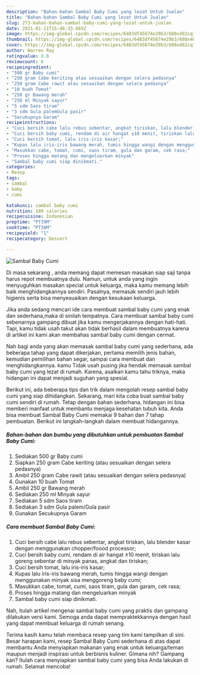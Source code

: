 ```yaml
---
description: "Bahan-bahan Sambal Baby Cumi yang lezat Untuk Jualan"
title: "Bahan-bahan Sambal Baby Cumi yang lezat Untuk Jualan"
slug: 273-bahan-bahan-sambal-baby-cumi-yang-lezat-untuk-jualan
date: 2021-01-11T15:46:33.665Z
image: https://img-global.cpcdn.com/recipes/6483df45674e29b3/680x482cq70/sambal-baby-cumi-foto-resep-utama.jpg
thumbnail: https://img-global.cpcdn.com/recipes/6483df45674e29b3/680x482cq70/sambal-baby-cumi-foto-resep-utama.jpg
cover: https://img-global.cpcdn.com/recipes/6483df45674e29b3/680x482cq70/sambal-baby-cumi-foto-resep-utama.jpg
author: Warren Ray
ratingvalue: 3.8
reviewcount: 6
recipeingredient:
- "500 gr Baby cumi"
- "250 gram Cabe keriting atau sesuaikan dengan selera pedasnya"
- "250 gram Cabe rawit atau sesuaikan dengan selera pedasnya"
- "10 buah Tomat"
- "250 gr Bawang merah"
- "250 ml Minyak sayur"
- "5 sdm Saos tiram"
- "3 sdm Gula palemGula pasir"
- "Secukupnya Garam"
recipeinstructions:
- "Cuci bersih cabe lalu rebus sebentar, angkat tiriskan, lalu blender kasar dengan menggunakan chopper/foood processor;"
- "Cuci bersih baby cumi, rendam di air hangat ±10 menit, tiriskan lalu goreng sebentar di minyak panas, angkat dan tiriskan;"
- "Cuci bersih tomat, lalu iris-iris kasar;"
- "Kupas lalu iris-iris bawang merah, tumis hingga wangi dengan menggunakan minyak sisa menggoreng baby cumi;"
- "Masukkan cabe, tomat, cumi, saos tiram, gula dan garam, cek rasa;"
- "Proses hingga matang dan mengeluarkan minyak"
- "Sambal baby cumi siap dinikmati."
categories:
- Resep
tags:
- sambal
- baby
- cumi

katakunci: sambal baby cumi 
nutrition: 189 calories
recipecuisine: Indonesian
preptime: "PT39M"
cooktime: "PT38M"
recipeyield: "1"
recipecategory: Dessert

---
```



![Sambal Baby Cumi](https://img-global.cpcdn.com/recipes/6483df45674e29b3/680x482cq70/sambal-baby-cumi-foto-resep-utama.jpg)

Di masa  sekarang , anda memang dapat memesan masakan siap saji tanpa harus repot membuatnya dulu. Namun, untuk anda yang ingin menyuguhkan masakan special untuk keluarga, maka kamu memang lebih baik menghidangkannya sendiri. Pasalnya, memasak sendiri jauh lebih higienis serta bisa menyesuaikan dengan kesukaan keluarga.

Jika anda sedang mencari ide cara membuat sambal baby cumi yang enak dan sederhana,maka di sinilah tempatnya. Cara membuat sambal baby cumi  sebenarnya gampang dibuat jika kamu mengerjakannya dengan hati-hati. Tapi, kamu tidak usah takut akan tidak berhasil dalam membuatnya 
karena di artikel ini kami akan membahas sambal baby cumi dengan cermat.  



Nah bagi anda yang akan memasak sambal baby cumi yang sederhana, ada beberapa tahap yang dapat dikerjakan, pertama memilih jenis bahan, kemudian pemilihan bahan segar, sampai cara membuat dan menghidangkannya. kamu Tidak usah pusing jika hendak memasak sambal baby cumi yang lezat di rumah. Karena, asalkan kamu  tahu triknya, maka hidangan ini dapat menjadi suguhan yang spesial.

Berikut ini, ada beberapa tips dan trik dalam mengolah resep sambal baby cumi yang siap dihidangkan. Sekarang, mari kita coba buat sambal baby cumi sendiri di rumah. Tetap dengan bahan sederhana, hidangan ini bisa memberi manfaat untuk membantu menjaga kesehatan tubuh kita. Anda bisa membuat Sambal Baby Cumi memakai 9 bahan dan 7 tahap pembuatan. Berikut ini langkah-langkah dalam membuat hidangannya.

<!--inarticleads1-->

##### Bahan-bahan dan bumbu yang dibutuhkan untuk pembuatan Sambal Baby Cumi:

1. Sediakan 500 gr Baby cumi
1. Siapkan 250 gram Cabe keriting (atau sesuaikan dengan selera pedasnya)
1. Ambil 250 gram Cabe rawit (atau sesuaikan dengan selera pedasnya)
1. Gunakan 10 buah Tomat
1. Ambil 250 gr Bawang merah
1. Sediakan 250 ml Minyak sayur
1. Sediakan 5 sdm Saos tiram
1. Sediakan 3 sdm Gula palem/Gula pasir
1. Gunakan Secukupnya Garam




<!--inarticleads2-->

##### Cara membuat Sambal Baby Cumi:

1. Cuci bersih cabe lalu rebus sebentar, angkat tiriskan, lalu blender kasar dengan menggunakan chopper/foood processor;
1. Cuci bersih baby cumi, rendam di air hangat ±10 menit, tiriskan lalu goreng sebentar di minyak panas, angkat dan tiriskan;
1. Cuci bersih tomat, lalu iris-iris kasar;
1. Kupas lalu iris-iris bawang merah, tumis hingga wangi dengan menggunakan minyak sisa menggoreng baby cumi;
1. Masukkan cabe, tomat, cumi, saos tiram, gula dan garam, cek rasa;
1. Proses hingga matang dan mengeluarkan minyak
1. Sambal baby cumi siap dinikmati.




Nah, itulah artikel mengenai  sambal baby cumi  yang praktis dan gampang dilakukan versi kami. Semoga anda dapat mempraktekkannya dengan hasil yang dapat membuat keluarga di rumah senang. 

Terima kasih kamu telah membaca resep yang tim kami tampilkan di sini. Besar harapan kami, resep  Sambal Baby Cumi sederhana di atas dapat membantu Anda menyiapkan makanan yang enak untuk keluarga/teman maupun menjadi inspirasi untuk berbisnis kuliner. Gimana nih? Gampang kan? Itulah cara menyiapkan sambal baby cumi yang bisa Anda lakukan di rumah. Selamat mencoba!

